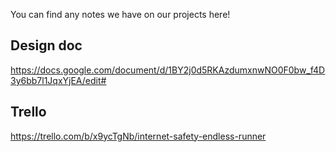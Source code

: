 You can find any notes we have on our projects here!

## Design doc
https://docs.google.com/document/d/1BY2j0d5RKAzdumxnwNO0F0bw_f4D3y6bb7l1JqxYjEA/edit#
## Trello
https://trello.com/b/x9ycTgNb/internet-safety-endless-runner

